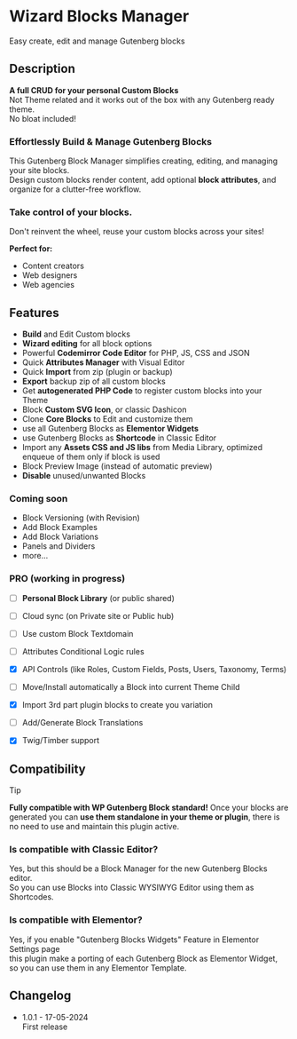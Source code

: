 # Wizard Blocks Manager

Easy create, edit and manage Gutenberg blocks

## Description

**A full CRUD for your personal Custom Blocks**  
Not Theme related and it works out of the box with any Gutenberg ready theme.  
No bloat included!

### Effortlessly Build & Manage Gutenberg Blocks

This Gutenberg Block Manager simplifies creating, editing, and managing your site blocks.  
Design custom blocks render content, add optional **block attributes**, and organize for a clutter-free workflow.

### Take control of your blocks.
Don't reinvent the wheel, reuse your custom blocks across your sites!

**Perfect for:**
- Content creators
- Web designers
- Web agencies

## Features

- **Build** and Edit Custom blocks
- **Wizard editing** for all block options
- Powerful **Codemirror Code Editor** for PHP, JS, CSS and JSON
- Quick **Attributes Manager** with Visual Editor
- Quick **Import** from zip (plugin or backup)
- **Export** backup zip of all custom blocks
- Get **autogenerated PHP Code** to register custom blocks into your Theme
- Block **Custom SVG Icon**, or classic Dashicon
- Clone **Core Blocks** to Edit and customize them
- use all Gutenberg Blocks as **Elementor Widgets**
- use Gutenberg Blocks as **Shortcode** in Classic Editor
- Import any **Assets CSS and JS libs** from Media Library, optimized enqueue of them only if block is used
- Block Preview Image (instead of automatic preview)
- **Disable** unused/unwanted Blocks

### Coming soon

- Block Versioning (with Revision)
- Add Block Examples
- Add Block Variations
- Panels and Dividers
- more...

### PRO (working in progress)

- [ ] **Personal Block Library** (or public shared)
- [ ] Cloud sync (on Private site or Public hub)
- [ ] Use custom Block Textdomain
- [ ] Attributes Conditional Logic rules
- [x] API Controls (like Roles, Custom Fields, Posts, Users, Taxonomy, Terms)
- [ ] Move/Install automatically a Block into current Theme Child
- [x] Import 3rd part plugin blocks to create you variation
- [ ] Add/Generate Block Translations
- [x] Twig/Timber support


## Compatibility 

> [!TIP]
> **Fully compatible with WP Gutenberg Block standard!**
> Once your blocks are generated you can **use them standalone in your theme or plugin**,
> there is no need to use and maintain this plugin active. 

### Is compatible with Classic Editor?

Yes, but this should be a Block Manager for the new Gutenberg Blocks editor.  
So you can use Blocks into Classic WYSIWYG Editor using them as Shortcodes.  

### Is compatible with Elementor?

Yes, if you enable "Gutenberg Blocks Widgets" Feature in Elementor Settings page   
this plugin make a porting of each Gutenberg Block as Elementor Widget,  
so you can use them in any Elementor Template.


## Changelog

- 1.0.1 - 17-05-2024  
First release